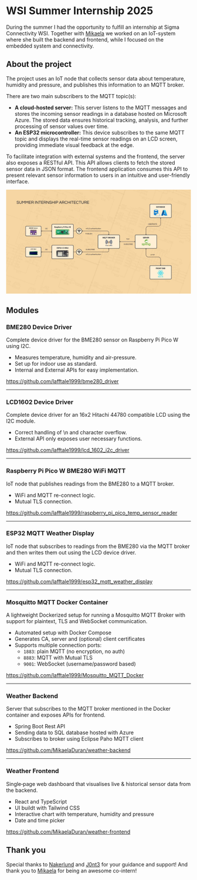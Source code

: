 # WSI Summer Internship 2025
During the summer I had the opportunity to fulfill an internship at Sigma Connectivity WSI. Together with [Mikaela](https://github.com/MikaelaDuran) we worked on an IoT-system where she built the backend and frontend, while I focused on the embedded system and connectivity.

## About the project
The project uses an IoT node that collects sensor data about temperature, humidity and pressure, and publishes this information to an MQTT broker.

There are two main subscribers to the MQTT topic(s):

* **A cloud-hosted server:** This server listens to the MQTT messages and stores the incoming sensor readings in a database hosted on Microsoft Azure. The stored data ensures historical tracking, analysis, and further processing of sensor values over time.
* **An ESP32 microcontroller:** This device subscribes to the same MQTT topic and displays the real-time sensor readings on an LCD screen, providing immediate visual feedback at the edge.

To facilitate integration with external systems and the frontend, the server also exposes a RESTful API. This API allows clients to fetch the stored sensor data in JSON format. The frontend application consumes this API to present relevant sensor information to users in an intuitive and user-friendly interface.

![IoT Architecture for the Summer Internship](resources/IoT%20Architecture.jpg)

## Modules
### BME280 Device Driver
Complete device driver for the BME280 sensor on Raspberry Pi Pico W using I2C.
* Measures temperature, humidity and air-pressure.
* Set up for indoor use as standard.
* Internal and External APIs for easy implementation.

https://github.com/lafftale1999/bme280_driver

---

### LCD1602 Device Driver
Complete device driver for an 16x2 Hitachi 44780 compatible LCD using the I2C module.
* Correct handling of \n and character overflow.
* External API only exposes user necessary functions.

https://github.com/lafftale1999/lcd_1602_i2c_driver

---

### Raspberry Pi Pico W BME280 WiFi MQTT
IoT node that publishes readings from the BME280 to a MQTT broker.
* WiFi and MQTT re-connect logic.
* Mutual TLS connection.

https://github.com/lafftale1999/raspberry_pi_pico_temp_sensor_reader

---

### ESP32 MQTT Weather Display
IoT node that subscribes to readings from the BME280 via the MQTT broker and then writes them out using the LCD device driver.
* WiFi and MQTT re-connect logic.
* Mutual TLS connection.

https://github.com/lafftale1999/esp32_mqtt_weather_display

---

### Mosquitto MQTT Docker Container
A lightweight Dockerized setup for running a Mosquitto MQTT Broker with support for plaintext, TLS and WebSocket communication.
* Automated setup with Docker Compose
* Generates CA, server and (optional) client certificates
* Supports multiple connection ports:
  * `1883`: plain MQTT (no encryption, no auth)
  * `8883`: MQTT with Mutual TLS
  * `9001`: WebSocket (username/password based)

https://github.com/lafftale1999/Mosquitto_MQTT_Docker

---

### Weather Backend
Server that subscribes to the MQTT broker mentioned in the Docker container and exposes APIs for frontend.
* Spring Boot Rest API
* Sending data to SQL database hosted with Azure
* Subscribes to broker using Eclipse Paho MQTT client

https://github.com/MikaelaDuran/weather-backend

---

### Weather Frontend
Single‑page web dashboard that visualises live & historical sensor data from the backend.
* React and TypeScript
* UI buildt with Tailwind CSS
* Interactive chart with temperature, humidity and pressure
* Date and time picker

https://github.com/MikaelaDuran/weather-frontend

## Thank you
Special thanks to [Nakerlund](https://github.com/nakerlund) and [J0nt3](https://github.com/j0nt392) for your guidance and support! And thank you to [Mikaela](https://github.com/MikaelaDuran) for being an awesome co-intern!
